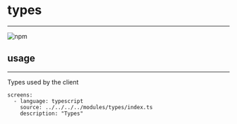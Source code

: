 # types
---

![npm](https://img.shields.io/npm/v/@browserql/client)

## usage
---

Types used by the client

```screens
screens:
  - language: typescript
    source: ../../../../modules/types/index.ts
    description: "Types"
```
